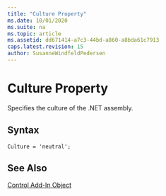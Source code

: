 ```yaml
---
title: "Culture Property"
ms.date: 10/01/2020
ms.suite: na
ms.topic: article
ms.assetid: dd671414-a7c3-44bd-a860-a8bda61c7913
caps.latest.revision: 15
author: SusanneWindfeldPedersen
---
```


# Culture Property

Specifies the culture of the .NET assembly.

## Syntax
```AL
Culture = 'neutral';
```

## See Also

[Control Add-In Object](../devenv-control-addin-object.md)   
 